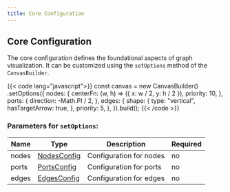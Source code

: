 ```yaml
---
title: Core Configuration
---
```


## Core Configuration

The core configuration defines the foundational aspects of graph visualization. It can be customized using the `setOptions` method of the `CanvasBuilder`.

{{< code lang="javascript">}}
const canvas = new CanvasBuilder()
  .setOptions({
    nodes: {
      centerFn: (w, h) => ({ x: w / 2, y: h / 2 }),
      priority: 10,
    },
    ports: {
      direction: -Math.PI / 2,
    },
    edges: {
      shape: {
        type: "vertical",
        hasTargetArrow: true,
      },
      priority: 5,
    },
  }).build();
{{< /code >}}

### Parameters for `setOptions`:

| Name  | Type                                      | Description                 | Required |
|-------|-------------------------------------------|-----------------------------|----------|
| nodes | [NodesConfig](nodes)                      | Configuration for nodes     | no       |
| ports | [PortsConfig](ports)                      | Configuration for ports     | no       |
| edges | [EdgesConfig](edges)                      | Configuration for edges     | no       |
